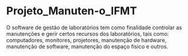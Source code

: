 # Projeto_Manuten-o_IFMT

O software de gestão de laboratórios tem como finalidade controlar as manutenções e gerir certos recursos dos laboratórios, tais como: computadores, monitores, projetores, manutenção de hardware, manutenção de software, manutenção do espaço físico e outros. 


